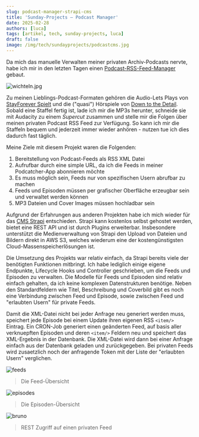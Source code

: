 ```yaml
---
slug: podcast-manager-strapi-cms
title: 'Sunday-Projects – Podcast Manager'
date: 2025-02-28
authors: [luca]
tags: [artikel, tech, sunday-projects, luca]
draft: false
image: /img/tech/sundayprojects/podcastcms.jpg
---
```


Da mich das manuelle Verwalten meiner privaten Archiv-Podcasts nervte, habe ich mir in den letzten Tagen einen [Podcast-RSS-Feed-Manager](https://github.com/LucaNerlich/podcast-manager) gebaut.

![wichteln.jpg](/img/tech/sundayprojects/podcastcms.jpg)

<!--truncate-->

Zu meinen Lieblings-Podcast-Formaten gehören die Audio-Lets Plays von [StayForever Spielt](https://www.stayforever.de/alle-premium-formate-steady-patreon/#spielt) und die ("quasi") Hörspiele von [Down to the Detail](https://downtothedetailpodcast.de). Sobald eine Staffel fertig ist, lade ich mir die MP3s herunter, schneide sie mit Audacity zu einem *Supercut* zusammen und stelle mir die Folgen über meinen privaten Podcast RSS Feed zur Verfügung. So kann ich mir die Staffeln bequem und jederzeit immer wieder anhören - nutzen tue ich dies dadurch fast täglich.

Meine Ziele mit diesem Projekt waren die Folgenden:

1. Bereitstellung von Podcast-Feeds als RSS XML Datei
2. Aufrufbar durch eine simple URL, da ich die Feeds in meiner Podcatcher-App abonnieren möchte
3. Es muss möglich sein, Feeds nur von spezifischen Usern abrufbar zu machen
4. Feeds und Episoden müssen per grafischer Oberfläche erzeugbar sein und verwaltet werden können
5. MP3 Dateien und Cover Images müssen hochladbar sein

Aufgrund der Erfahrungen aus anderen Projekten habe ich mich wieder für das [CMS Strapi](https://strapi.io) entschieden. Strapi kann kostenlos selbst gehostet werden, bietet eine REST API und ist durch Plugins erweiterbar. Insbesondere unterstützt die Medienverwaltung von Strapi den Upload von Dateien und Bildern direkt in AWS S3, welches wiederum eine der kostengünstigsten Cloud-Massenspeicherlösungen ist.

Die Umsetzung des Projekts war relativ einfach, da Strapi bereits viele der benötigten Funktionen mitbringt. Ich habe lediglich einige eigene Endpunkte, Lifecycle Hooks und Controller geschrieben, um die Feeds und Episoden zu verwalten. Die Modelle für Feeds und Episoden sind relativ einfach gehalten, da ich keine komplexen Datenstrukturen benötige. Neben den Standardfeldern wie Titel, Beschreibung und Coverbild gibt es noch eine Verbindung zwischen Feed und Episode, sowie zwischen Feed und "erlaubten Usern" für private Feeds.

Damit die XML-Datei nicht bei jeder Anfrage neu generiert werden muss, speichert jede Episode bei einem Update ihren eigenen RSS `<item/>` Eintrag. Ein CRON-Job generiert einen geänderten Feed, auf basis aller verknuepften Episoden und deren `<item/>` Feldern neu und speichert das XML-Ergebnis in der Datenbank. Die XML-Datei wird dann bei einer Anfrage einfach aus der Datenbank geladen und zurückgegeben. Bei privaten Feeds wird zusaetzlich noch der anfragende Token mit der Liste der "erlaubten Usern" verglichen.

![feeds](/img/tech/sundayprojects/podcastmanager/feeds.png)
> Die Feed-Übersicht

![episodes](/img/tech/sundayprojects/podcastmanager/episodes.png)
> Die Episoden-Übersicht

![bruno](/img/tech/sundayprojects/podcastmanager/bruno.png)
> REST Zugriff auf einen privaten Feed

